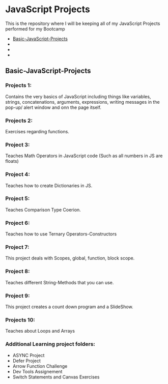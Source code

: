 # JavaScript Projects

This is the repository where I will be keeping all of my JavaScript Projects performed for my Bootcamp
* [Basic-JavaScript-Projects](Basic-JavaScript-Projects)
*
*
*


## Basic-JavaScript-Projects
### Projects 1: 
Contains the very basics of JavaScript including things like variables, strings, concatenations, arguments, expressions, writing messages in the pop-up/ alert window and onn the page itself.

### Projects 2: 
Exercises regarding functions.

### Project 3: 
Teaches Math Operators in JavaScript code (Such as all numbers in JS are floats)

### Project 4:
Teaches how to create Dictionaries in JS.

### Project 5:
Teaches Comparison Type Coerion.

### Project 6:
Teaches how to use Ternary Operators-Constructors

### Project 7:
This project deals with Scopes, global, function, block scope.

### Project 8:
Teaches different String-Methods that you can use.

### Project 9:
This project creates a count down program and a SlideShow.

### Projects 10:
Teaches about Loops and Arrays

### Additional Learning project folders:
* ASYNC Project
* Defer Project
* Arrow Function Challenge
* Dev Tools Assignement
* Switch Statements and Canvas Exercises
